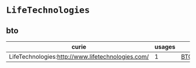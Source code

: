 # `LifeTechnologies`

## bto

| curie                                             |   usages | nodes                                             |
|---------------------------------------------------|----------|---------------------------------------------------|
| LifeTechnologies:http://www.lifetechnologies.com/ |        1 | [BTO:0005736](https://bioregistry.io/BTO:0005736) |

